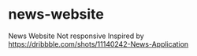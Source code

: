 # news-website
News Website
Not responsive
Inspired by https://dribbble.com/shots/11140242-News-Application
